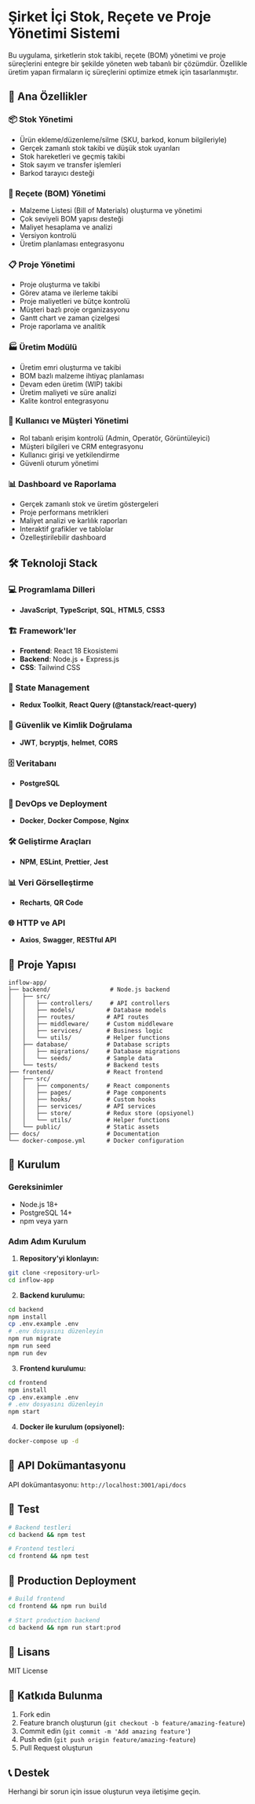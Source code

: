 # Şirket İçi Stok, Reçete ve Proje Yönetimi Sistemi

Bu uygulama, şirketlerin stok takibi, reçete (BOM) yönetimi ve proje süreçlerini entegre bir şekilde yöneten web tabanlı bir çözümdür. Özellikle üretim yapan firmaların iç süreçlerini optimize etmek için tasarlanmıştır.

## 🚀 Ana Özellikler

### 📦 Stok Yönetimi

- Ürün ekleme/düzenleme/silme (SKU, barkod, konum bilgileriyle)
- Gerçek zamanlı stok takibi ve düşük stok uyarıları
- Stok hareketleri ve geçmiş takibi
- Stok sayım ve transfer işlemleri
- Barkod tarayıcı desteği

### 🔧 Reçete (BOM) Yönetimi

- Malzeme Listesi (Bill of Materials) oluşturma ve yönetimi
- Çok seviyeli BOM yapısı desteği
- Maliyet hesaplama ve analizi
- Versiyon kontrolü
- Üretim planlaması entegrasyonu

### 📋 Proje Yönetimi

- Proje oluşturma ve takibi
- Görev atama ve ilerleme takibi
- Proje maliyetleri ve bütçe kontrolü
- Müşteri bazlı proje organizasyonu
- Gantt chart ve zaman çizelgesi
- Proje raporlama ve analitik

### 🏭 Üretim Modülü

- Üretim emri oluşturma ve takibi
- BOM bazlı malzeme ihtiyaç planlaması
- Devam eden üretim (WIP) takibi
- Üretim maliyeti ve süre analizi
- Kalite kontrol entegrasyonu

### 👥 Kullanıcı ve Müşteri Yönetimi

- Rol tabanlı erişim kontrolü (Admin, Operatör, Görüntüleyici)
- Müşteri bilgileri ve CRM entegrasyonu
- Kullanıcı girişi ve yetkilendirme
- Güvenli oturum yönetimi

### 📊 Dashboard ve Raporlama

- Gerçek zamanlı stok ve üretim göstergeleri
- Proje performans metrikleri
- Maliyet analizi ve karlılık raporları
- Interaktif grafikler ve tablolar
- Özelleştirilebilir dashboard

## 🛠 Teknoloji Stack

### 💻 Programlama Dilleri

- **JavaScript**, **TypeScript**, **SQL**, **HTML5**, **CSS3**

### 🏗️ Framework'ler

- **Frontend**: React 18 Ekosistemi
- **Backend**: Node.js + Express.js
- **CSS**: Tailwind CSS

### 🔄 State Management

- **Redux Toolkit**, **React Query (@tanstack/react-query)**

### 🔐 Güvenlik ve Kimlik Doğrulama

- **JWT**, **bcryptjs**, **helmet**, **CORS**

### 🗄️ Veritabanı

- **PostgreSQL**

### 🐳 DevOps ve Deployment

- **Docker**, **Docker Compose**, **Nginx**

### 🛠️ Geliştirme Araçları

- **NPM**, **ESLint**, **Prettier**, **Jest**

### 📊 Veri Görselleştirme

- **Recharts**, **QR Code**

### 🌐 HTTP ve API

- **Axios**, **Swagger**, **RESTful API**

## 📁 Proje Yapısı

```
inflow-app/
├── backend/                 # Node.js backend
│   ├── src/
│   │   ├── controllers/     # API controllers
│   │   ├── models/         # Database models
│   │   ├── routes/         # API routes
│   │   ├── middleware/     # Custom middleware
│   │   ├── services/       # Business logic
│   │   └── utils/          # Helper functions
│   ├── database/           # Database scripts
│   │   ├── migrations/     # Database migrations
│   │   └── seeds/          # Sample data
│   └── tests/              # Backend tests
├── frontend/               # React frontend
│   ├── src/
│   │   ├── components/     # React components
│   │   ├── pages/          # Page components
│   │   ├── hooks/          # Custom hooks
│   │   ├── services/       # API services
│   │   ├── store/          # Redux store (opsiyonel)
│   │   └── utils/          # Helper functions
│   └── public/             # Static assets
├── docs/                   # Documentation
└── docker-compose.yml      # Docker configuration
```

## 🚦 Kurulum

### Gereksinimler

- Node.js 18+
- PostgreSQL 14+
- npm veya yarn

### Adım Adım Kurulum

1. **Repository'yi klonlayın:**

```bash
git clone <repository-url>
cd inflow-app
```

2. **Backend kurulumu:**

```bash
cd backend
npm install
cp .env.example .env
# .env dosyasını düzenleyin
npm run migrate
npm run seed
npm run dev
```

3. **Frontend kurulumu:**

```bash
cd frontend
npm install
cp .env.example .env
# .env dosyasını düzenleyin
npm start
```

4. **Docker ile kurulum (opsiyonel):**

```bash
docker-compose up -d
```

## 📖 API Dokümantasyonu

API dokümantasyonu: `http://localhost:3001/api/docs`

## 🧪 Test

```bash
# Backend testleri
cd backend && npm test

# Frontend testleri
cd frontend && npm test
```

## 🚀 Production Deployment

```bash
# Build frontend
cd frontend && npm run build

# Start production backend
cd backend && npm run start:prod
```

## 📄 Lisans

MIT License

## 🤝 Katkıda Bulunma

1. Fork edin
2. Feature branch oluşturun (`git checkout -b feature/amazing-feature`)
3. Commit edin (`git commit -m 'Add amazing feature'`)
4. Push edin (`git push origin feature/amazing-feature`)
5. Pull Request oluşturun

## 📞 Destek

Herhangi bir sorun için issue oluşturun veya iletişime geçin.

